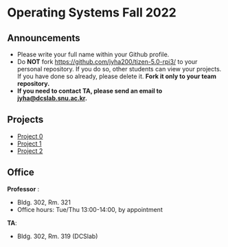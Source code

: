 # Operating Systems Fall 2022

## Announcements
* Please write your full name within your Github profile.
* Do **NOT** fork https://github.com/jyha200/tizen-5.0-rpi3/ to your personal repository. If you do so, other students can view your projects. If you have done so already, please delete it. **Fork it only to your team repository.** 
* **If you need to contact TA, please send an email to jyha@dcslab.snu.ac.kr.**

## Projects

* [Project 0](/doc/Project0.md)
* [Project 1](/doc/Project1.md)
* [Project 2](/doc/Project2.md)

## Office
**Professor** :
  - Bldg. 302, Rm. 321
  - Office hours: Tue/Thu 13:00-14:00, by appointment

**TA**:
  - Bldg. 302, Rm. 319 (DCSlab)

